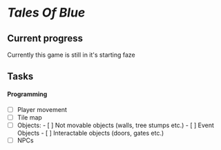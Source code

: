 # _Tales Of Blue_

## Current progress

Currently this game is still in it's starting faze

## Tasks

#### Programming
  - [ ]  Player movement
  - [ ]  Tile map
  - [ ]  Objects:
    - [ ] Not movable objects (walls, tree stumps etc.)
    - [ ] Event Objects
    - [ ] Interactable objects (doors, gates etc.)
  - [ ] NPCs
